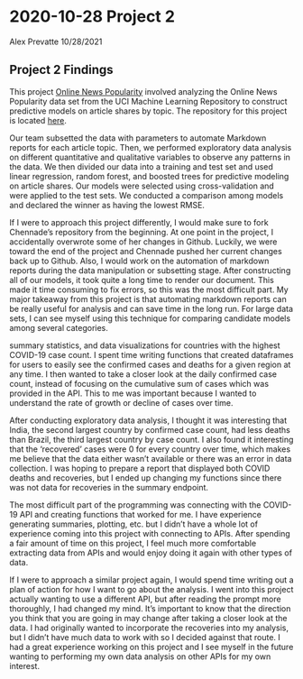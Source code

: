 2020-10-28 Project 2
================
Alex Prevatte
10/28/2021

## Project 2 Findings

This project [Online News
Popularity](https://chennadebrown.github.io/Project-2/) involved
analyzing the Online News Popularity data set from the UCI Machine
Learning Repository to construct predictive models on article shares by
topic. The repository for this project is located
[here](https://github.com/ChennadeBrown/Project-2).

Our team subsetted the data with parameters to automate Markdown reports
for each article topic. Then, we performed exploratory data analysis on
different quantitative and qualitative variables to observe any patterns
in the data. We then divided our data into a training and test set and
used linear regression, random forest, and boosted trees for predictive
modeling on article shares. Our models were selected using
cross-validation and were applied to the test sets. We conducted a
comparison among models and declared the winner as having the lowest
RMSE.

If I were to approach this project differently, I would make sure to
fork Chennade’s repository from the beginning. At one point in the
project, I accidentally overwrote some of her changes in Github.
Luckily, we were toward the end of the project and Chennade pushed her
current changes back up to Github. Also, I would work on the automation
of markdown reports during the data manipulation or subsetting stage.
After constructing all of our models, it took quite a long time to
render our document. This made it time consuming to fix errors, so this
was the most difficult part. My major takeaway from this project is that
automating markdown reports can be really useful for analysis and can
save time in the long run. For large data sets, I can see myself using
this technique for comparing candidate models among several categories.

summary statistics, and data visualizations for countries with the
highest COVID-19 case count. I spent time writing functions that created
dataframes for users to easily see the confirmed cases and deaths for a
given region at any time. I then wanted to take a closer look at the
daily confirmed case count, instead of focusing on the cumulative sum of
cases which was provided in the API. This to me was important because I
wanted to understand the rate of growth or decline of cases over time.

After conducting exploratory data analysis, I thought it was interesting
that India, the second largest country by confirmed case count, had less
deaths than Brazil, the third largest country by case count. I also
found it interesting that the ‘recovered’ cases were 0 for every country
over time, which makes me believe that the data either wasn’t available
or there was an error in data collection. I was hoping to prepare a
report that displayed both COVID deaths and recoveries, but I ended up
changing my functions since there was not data for recoveries in the
summary endpoint.

The most difficult part of the programming was connecting with the
COVID-19 API and creating functions that worked for me. I have
experience generating summaries, plotting, etc. but I didn’t have a
whole lot of experience coming into this project with connecting to
APIs. After spending a fair amount of time on this project, I feel much
more comfortable extracting data from APIs and would enjoy doing it
again with other types of data.

If I were to approach a similar project again, I would spend time
writing out a plan of action for how I want to go about the analysis. I
went into this project actually wanting to use a different API, but
after reading the prompt more thoroughly, I had changed my mind. It’s
important to know that the direction you think that you are going in may
change after taking a closer look at the data. I had originally wanted
to incorporate the recoveries into my analysis, but I didn’t have much
data to work with so I decided against that route. I had a great
experience working on this project and I see myself in the future
wanting to performing my own data analysis on other APIs for my own
interest.
